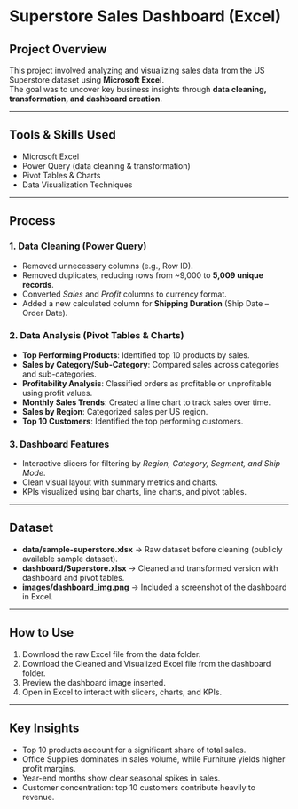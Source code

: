 # Superstore Sales Dashboard (Excel)

## Project Overview
This project involved analyzing and visualizing sales data from the US Superstore dataset using **Microsoft Excel**.  
The goal was to uncover key business insights through **data cleaning, transformation, and dashboard creation**.

---

## Tools & Skills Used
- Microsoft Excel
- Power Query (data cleaning & transformation)
- Pivot Tables & Charts
- Data Visualization Techniques

---

## Process

### 1. Data Cleaning (Power Query)
- Removed unnecessary columns (e.g., Row ID).
- Removed duplicates, reducing rows from ~9,000 to **5,009 unique records**.
- Converted *Sales* and *Profit* columns to currency format.
- Added a new calculated column for **Shipping Duration** (Ship Date – Order Date).

### 2. Data Analysis (Pivot Tables & Charts)
- **Top Performing Products**: Identified top 10 products by sales.
- **Sales by Category/Sub-Category**: Compared sales across categories and sub-categories.
- **Profitability Analysis**: Classified orders as profitable or unprofitable using profit values.
- **Monthly Sales Trends**: Created a line chart to track sales over time.
- **Sales by Region**: Categorized sales per US region.
- **Top 10 Customers**: Identified the top performing customers.

### 3. Dashboard Features
- Interactive slicers for filtering by *Region, Category, Segment, and Ship Mode*.
- Clean visual layout with summary metrics and charts.
- KPIs visualized using bar charts, line charts, and pivot tables.

---

## Dataset
- **data/sample-superstore.xlsx** → Raw dataset before cleaning (publicly available sample dataset).
- **dashboard/Superstore.xlsx** → Cleaned and transformed version with dashboard and pivot tables.
- **images/dashboard_img.png** → Included a screenshot of the dashboard in Excel.
  
---

## How to Use
1. Download the raw Excel file from the data folder.
2. Download the Cleaned and Visualized Excel file from the dashboard folder.
3. Preview the dashboard image inserted.
4. Open in Excel to interact with slicers, charts, and KPIs.

---

## Key Insights
- Top 10 products account for a significant share of total sales.
- Office Supplies dominates in sales volume, while Furniture yields higher profit margins.
- Year-end months show clear seasonal spikes in sales.
- Customer concentration: top 10 customers contribute heavily to revenue.
